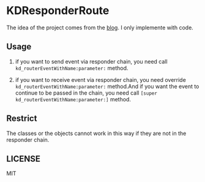 # KDResponderRoute

The idea of the project comes from the [blog](https://casatwy.com/responder_chain_communication.html). I only implemente with code.

## Usage

1. if you want to send event via responder chain, you need call `kd_routerEventWithName:parameter:` method.

2. if you want to receive event via responder chain, you need override `kd_routerEventWithName:parameter:` method.And if you want the event to continue to be passed in the chain, you need call `[super kd_routerEventWithName:parameter:]` method.

## Restrict

The classes or the objects cannot work in this way if they are not in the responder chain.

## LICENSE

MIT
